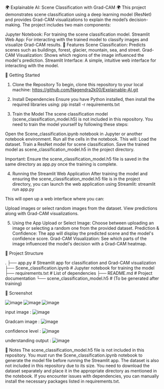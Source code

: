 🌍 Explainable AI: Scene Classification with Grad-CAM 🌍
This project demonstrates scene classification using a deep learning model (ResNet) and provides Grad-CAM visualizations to explain the model’s decision-making. The project includes two main components:

Jupyter Notebook: For training the scene classification model.
Streamlit Web App: For interacting with the trained model to classify images and visualize Grad-CAM results.
🌟 Features
Scene Classification: Predicts scenes such as buildings, forest, glacier, mountain, sea, and street.
Grad-CAM Visualization: Shows which regions of the image influenced the model's prediction.
Streamlit Interface: A simple, intuitive web interface for interacting with the model.

🚀 Getting Started
1. Clone the Repository
To begin, clone this repository to your local machine:
https://github.com/Nagendra2k00/Explainable-AI.git

2. Install Dependencies
Ensure you have Python installed, then install the required libraries using:
pip install -r requirements.txt

3. Train the Model
The scene classification model (scene_classification_model.h5) is not included in this repository. You need to train the model yourself by following these steps:

Open the Scene_classification.ipynb notebook in Jupyter or another notebook environment.
Run all the cells in the notebook. This will:
Load the dataset.
Train a ResNet model for scene classification.
Save the trained model as scene_classification_model.h5 in the project directory.


Important: Ensure the scene_classification_model.h5 file is saved in the same directory as app.py once the training is complete.

4. Running the Streamlit Web Application
After training the model and ensuring the scene_classification_model.h5 file is in the project directory, you can launch the web application using Streamlit:
streamlit run app.py


This will open up a web interface where you can:

Upload images or select random images from the dataset.
View predictions along with Grad-CAM visualizations.

5. Using the App
Upload or Select Image: Choose between uploading an image or selecting a random one from the provided dataset.
Prediction & Confidence: The app will display the predicted scene and the model's confidence score.
Grad-CAM Visualization: See which parts of the image influenced the model's decision with a Grad-CAM heatmap.



📂 Project Structure

.
├── app.py                         # Streamlit app for classification and Grad-CAM visualization
├── Scene_classification.ipynb      # Jupyter notebook for training the model
├── requirements.txt               # List of dependencies
├── README.md                      # Project documentation
└── scene_classification_model.h5   # (To be generated after training)

📸 Screenshot

![image](https://github.com/user-attachments/assets/8d5e6e22-df73-411e-889f-b41b5a5a2064)
![image](https://github.com/user-attachments/assets/fb06381e-4cf2-4dac-a0d3-6a7a81724bfe)
![image](https://github.com/user-attachments/assets/ded509ae-d0c5-4e0a-be24-cf6d6eb4e559)

input image :
![image](https://github.com/user-attachments/assets/f39718fa-717a-4384-94f6-98aeaf8f9ea6)

Gradcam image :
![image](https://github.com/user-attachments/assets/25248d35-e93a-410e-8d85-e17fb0033695)

confidence level :
![image](https://github.com/user-attachments/assets/6a221cc7-ca5c-4334-a5e3-f322ce74eb28)

understanding output :
![image](https://github.com/user-attachments/assets/6ce98dfc-dc6c-4149-994f-f6bdde57182e)



📝 Notes
The scene_classification_model.h5 file is not included in this repository. You must run the Scene_classification.ipynb notebook to generate the model file before running the Streamlit app.
The dataset is also not included in this repository due to its size. You need to download the dataset separately and place it in the appropriate directory as mentioned in the notebook.
If you encounter issues with dependencies, you can manually install the necessary packages listed in requirements.txt.
